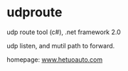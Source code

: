 # udproute
udp route tool (c#), .net framework 2.0 

udp listen, and mutil path to forward.

homepage: www.hetuoauto.com
